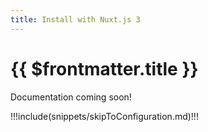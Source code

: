 ```yaml
---
title: Install with Nuxt.js 3
---
```


<script setup>
    import DocsPackageVersion from '../../src/views/compos/DocsPackageVersion.vue'
</script>






# {{ $frontmatter.title }}

Documentation coming soon!

<!--- #TODO write docs --->



!!!include(snippets/skipToConfiguration.md)!!!






<DocsPackageVersion/>
